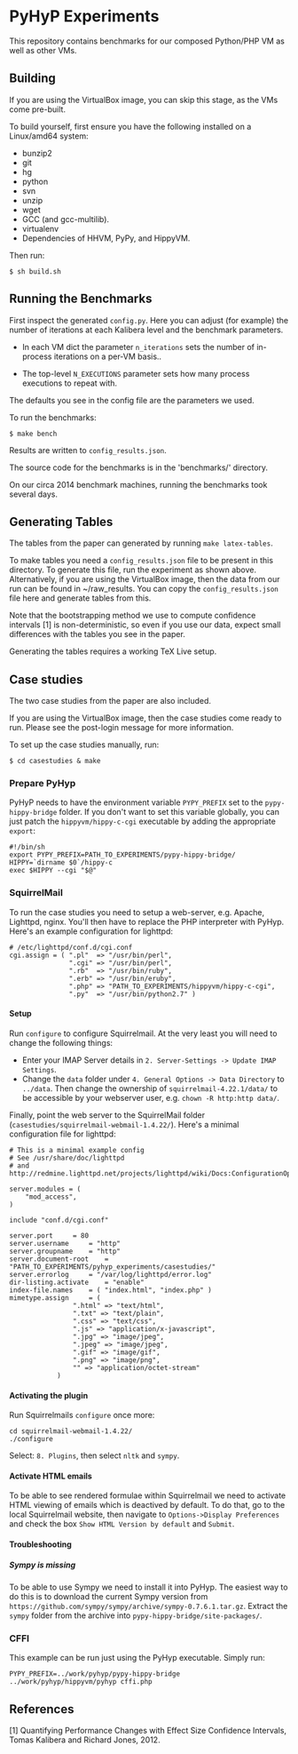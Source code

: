 # PyHyP Experiments

This repository contains benchmarks for our composed Python/PHP VM as well
as other VMs.

## Building

If you are using the VirtualBox image, you can skip this stage, as the VMs come
pre-built.

To build yourself, first ensure you have the following installed on a
Linux/amd64 system:

 * bunzip2
 * git
 * hg
 * python
 * svn
 * unzip
 * wget
 * GCC (and gcc-multilib).
 * virtualenv
 * Dependencies of HHVM, PyPy, and HippyVM.

Then run:

```
$ sh build.sh
```

## Running the Benchmarks

First inspect the generated `config.py`. Here you can adjust (for example)
the number of iterations at each Kalibera level and the benchmark parameters.

 * In each VM dict the parameter `n_iterations` sets the number of in-process
   iterations on a per-VM basis..

 * The top-level `N_EXECUTIONS` parameter sets how many process executions to
   repeat with.

The defaults you see in the config file are the parameters we used.

To run the benchmarks:

```
$ make bench
```

Results are written to `config_results.json`.

The source code for the benchmarks is in the 'benchmarks/' directory.

On our circa 2014 benchmark machines, running the benchmarks took several
days.

## Generating Tables

The tables from the paper can generated by running `make latex-tables`.

To make tables you need a `config_results.json` file to be present in this
directory. To generate this file, run the experiment as shown above.
Alternatively, if you are using the VirtualBox image, then the data from our
run can be found in ~/raw_results. You can copy the `config_results.json` file
here and generate tables from this.

Note that the bootstrapping method we use to compute confidence intervals [1]
is non-deterministic, so even if you use our data, expect small differences
with the tables you see in the paper.

Generating the tables requires a working TeX Live setup.

## Case studies

The two case studies from the paper are also included.

If you are using the VirtualBox image, then the case studies come ready to run.
Please see the post-login message for more information.

To set up the case studies manually, run:

```
$ cd casestudies & make
```

### Prepare PyHyp

PyHyP needs to have the environment variable `PYPY_PREFIX` set to the
`pypy-hippy-bridge` folder. If you don't want to set this variable globally, you
can just patch the `hippyvm/hippy-c-cgi` executable by adding the appropriate
`export`:

```
#!/bin/sh
export PYPY_PREFIX=PATH_TO_EXPERIMENTS/pypy-hippy-bridge/
HIPPY=`dirname $0`/hippy-c
exec $HIPPY --cgi "$@"
```

### SquirrelMail

To run the case studies you need to setup a web-server, e.g. Apache,
Lighttpd, nginx. You'll then have to replace the PHP interpreter with PyHyp.
Here's an example configuration for lighttpd:

```
# /etc/lighttpd/conf.d/cgi.conf
cgi.assign = ( ".pl"  => "/usr/bin/perl",
               ".cgi" => "/usr/bin/perl",
               ".rb"  => "/usr/bin/ruby",
               ".erb" => "/usr/bin/eruby",
               ".php" => "PATH_TO_EXPERIMENTS/hippyvm/hippy-c-cgi",
               ".py"  => "/usr/bin/python2.7" )
```

#### Setup

Run `configure` to configure Squirrelmail. At the very least you will need to
change the following things:

* Enter your IMAP Server details in `2. Server-Settings -> Update IMAP Settings`.
* Change the `data` folder under `4. General Options -> Data Directory` to
  `../data`. Then change the ownership of `squirrelmail-4.22.1/data/` to be
  accessible by your webserver user, e.g. `chown -R http:http data/`.

Finally, point the web server to the SquirrelMail folder
(`casestudies/squirrelmail-webmail-1.4.22/`). Here's a minimal configuration
file for lighttpd:

```
# This is a minimal example config
# See /usr/share/doc/lighttpd
# and http://redmine.lighttpd.net/projects/lighttpd/wiki/Docs:ConfigurationOptions

server.modules = (
	"mod_access",
)

include "conf.d/cgi.conf"

server.port		= 80
server.username		= "http"
server.groupname	= "http"
server.document-root	= "PATH_TO_EXPERIMENTS/pyhyp_experiments/casestudies/"
server.errorlog		= "/var/log/lighttpd/error.log"
dir-listing.activate	= "enable"
index-file.names	= ( "index.html", "index.php" )
mimetype.assign		= (
				".html" => "text/html",
				".txt" => "text/plain",
				".css" => "text/css",
				".js" => "application/x-javascript",
				".jpg" => "image/jpeg",
				".jpeg" => "image/jpeg",
				".gif" => "image/gif",
				".png" => "image/png",
				"" => "application/octet-stream"
			)
```

#### Activating the plugin

Run Squirrelmails `configure` once more:

```
cd squirrelmail-webmail-1.4.22/
./configure
```

Select: `8. Plugins`, then select `nltk` and `sympy`.

#### Activate HTML emails

To be able to see rendered formulae within Squirrelmail we need to activate HTML
viewing of emails which is deactived by default. To do that, go to the local
Squirrelmail website, then navigate to `Options->Display Preferences` and check
the box `Show HTML Version by default` and `Submit`.

#### Troubleshooting

##### Sympy is missing

To be able to use Sympy we need to install it into PyHyp.
The easiest way to do this is to download the current Sympy version from
`https://github.com/sympy/sympy/archive/sympy-0.7.6.1.tar.gz`. Extract
the `sympy` folder from the archive into `pypy-hippy-bridge/site-packages/`.

### CFFI

This example can be run just using the PyHyp executable. Simply run:

```
PYPY_PREFIX=../work/pyhyp/pypy-hippy-bridge ../work/pyhyp/hippyvm/pyhyp cffi.php
```

## References

[1] Quantifying Performance Changes with Effect Size Confidence Intervals,
    Tomas Kalibera and Richard Jones, 2012.

